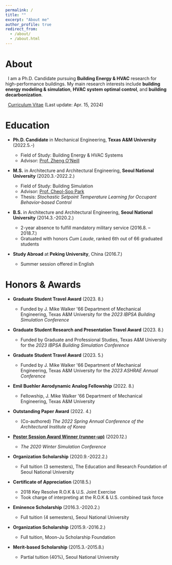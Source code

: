 ```yaml
---
permalink: /
title: ""
excerpt: "About me"
author_profile: true
redirect_from: 
  - /about/
  - /about.html
---
```

About
======
&nbsp; I am a Ph.D. Candidate pursuing **Building Energy & HVAC** research for high-performance buildings.
My main research interests include **building energy modeling & simulation**, **HVAC system optimal control**, and **building decarbonization**.  

&nbsp; [Curriculum Vitae](http://youngsik-choi.github.io/files/CV_ChoiY.pdf) (Last update: Apr. 15, 2024)


Education
======

* **Ph.D. Candidate** in Mechanical Engineering, **Texas A&M University** (2022.5.-)
  * Field of Study: Building Energy & HVAC Systems 
  * Advisor: [Prof. Zheng O'Neill](https://hvac.engr.tamu.edu/)

* **M.S.** in Architecture and Architectural Engineering, **Seoul National University** (2020.3.-2022.2.)
  * Field of Study: Building Simulation
  * Advisor: [Prof. Cheol-Soo Park](http://bs.snu.ac.kr/)
  * Thesis: *Stochastic Setpoint Temperature Learning for Occupant Behavior-based Control*

* **B.S.** in Architecture and Architectural Engineering, **Seoul National University** (2014.3.-2020.2.)
  * 2-year absence to fulfill mandatory military service (2016.8. – 2018.7.)
  * Gratuated with honors *Cum Laude*, ranked 6th out of 66 graduated students

* **Study Abroad** at **Peking University**, China (2016.7.)
  * Summer session offered in English


Honors & Awards
======
* **Graduate Student Travel Award**	(2023. 8.)
  * Funded by J. Mike Walker '66 Department of Mechanical Engineering, Texas A&M University for the *2023 IBPSA Building Simulation Conference*
    
* **Graduate Student Research and Presentation Travel Award**	(2023. 8.)
  * Funded by Graduate and Professional Studies, Texas A&M University for the *2023 IBPSA Building Simulation Conference*

* **Graduate Student Travel Award**	(2023. 5.)
  * Funded by J. Mike Walker '66 Department of Mechanical Engineering, Texas A&M University for the *2023 ASHRAE Annual Conference*

* **Emil Buehler Aerodynamic Analog Fellowship** (2022. 8.)
  * Fellowship, J. Mike Walker '66 Department of Mechanical Engineering, Texas A&M University

* **Outstanding Paper Award** (2022. 4.)
  * (Co-authored) *The 2022 Spring Annual Conference of the Architectural Institute of Korea*

* [**Poster Session Award Winner (runner-up)**](http://youngsik-choi.github.io/files/WSC2020_Award.pdf)	(2020.12.)
  * *The 2020 Winter Simulation Conference*

* **Organization Scholarship** (2020.9.-2022.2.)
  * Full tuition (3 semesters), The Education and Research Foundation of Seoul National University

* **Certificate of Appreciation** (2018.5.)
  * 2018 Key Resolve R.O.K & U.S. Joint Exercise
  * Took charge of interpreting at the R.O.K & U.S. combined task force

* **Eminence Scholarship** (2016.3.-2020.2.)
  * Full tuition (4 semesters), Seoul National University
  
* **Organization Scholarship** (2015.9.-2016.2.)
  * Full tuition, Moon-Ju Scholarship Foundation

* **Merit-based Scholarship** (2015.3.-2015.8.)
  * Partial tuition (40%), Seoul National University

